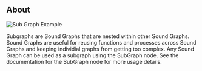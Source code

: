 ## About

![Sub Graph Example](SubGraphExample.png)

Subgraphs are Sound Graphs that are nested within other Sound Graphs. Sound Graphs are useful for reusing functions and processes across Sound Graphs and keeping individial graphs from getting too complex. Any Sound Graph can be used as a subgraph using the SubGraph node. See the documentation for the SubGraph node for more usage details.
